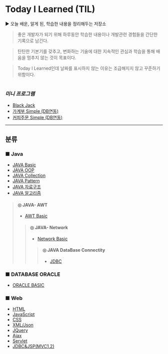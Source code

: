 # Today I Learned (TIL)

▶  오늘 배운, 알게 된, 학습한 내용을 정리해두는 저장소
   
 >좋은 개발자가 되기 위해 하루동안 학습한 내용이나 개발관련 경험들을 간단한 기록으로 남긴다.

 >탄탄한 기본기를 갖추고, 변화하는 기술에 대한 지속적인 관심과 학습을 통해 배움을 멈추지 않는 것이 목표이다.

 >Today I Learned인데 날짜를 표시하지 않는 이유는 조급해지지 않고 꾸준하기 위함이다.

#
### *미니 프로그램*
* [Black Jack](https://github.com/byunginK/TIL/tree/master/black%20jack)
* [가계부 Simple (DB연동)](https://github.com/byunginK/TIL/tree/master/JDBC/AccountBook)
* [커피주문 Simple (DB연동)](https://github.com/byunginK/TIL/tree/master/JDBC/coffeeProgram)
---
## 분류
### ■ Java
* [JAVA Basic](https://github.com/byunginK/TIL/tree/master/JAVA)
* [JAVA OOP](https://github.com/byunginK/TIL/tree/master/OOP)
* [JAVA Collection](https://github.com/byunginK/TIL/tree/master/Collection)
* [JAVA Pattern](https://github.com/byunginK/TIL/tree/master/Pattern)
* [JAVA 자료구조](https://github.com/byunginK/TIL/tree/master/%EC%9E%90%EB%A3%8C%EA%B5%AC%EC%A1%B0)
* [JAVA 알고리즘](https://github.com/byunginK/TIL/tree/master/%EC%95%8C%EA%B3%A0%EB%A6%AC%EC%A6%98)
> #### ◎ JAVA- AWT 
> * [AWT Basic](https://github.com/byunginK/TIL/tree/master/AWT)
>> #### ◎ JAVA- Network
>> * [Network Basic](https://github.com/byunginK/TIL/tree/master/Network)
>>> #### ◎ JAVA DataBase Connectity
>>> * [JDBC](https://github.com/byunginK/TIL/tree/master/JDBC)
### ■ DATABASE ORACLE
* [ORACLE BASIC](https://github.com/byunginK/TIL/tree/master/DataBase)
### ■ Web
* [HTML](https://github.com/byunginK/TIL/tree/master/Web/HTML)
* [JavaScript](https://github.com/byunginK/TIL/tree/master/Web/Java%20Script)
* [CSS](https://github.com/byunginK/TIL/tree/master/Web/CSS)
* [XML/Json](https://github.com/byunginK/TIL/tree/master/Web/XML_Json)
* [JQuery](https://github.com/byunginK/TIL/tree/master/Web/Jquery)
* [Ajax](https://github.com/byunginK/TIL/tree/master/Web/Ajax)
* [Servlet](https://github.com/byunginK/TIL/tree/master/Web/Servlet)
* [JDBC&JSP(MVC1,2)](https://github.com/byunginK/TIL/tree/master/Web/JDBC%26JSP)
